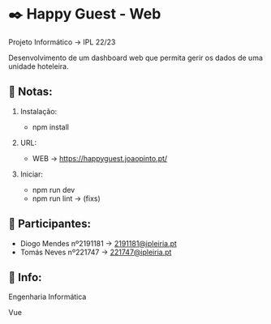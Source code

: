 # ✒️ Happy Guest - Web
Projeto Informático -> IPL 22/23

Desenvolvimento de um dashboard web que permita 
gerir os dados de uma unidade hoteleira.

## 📖 Notas:
1. Instalação: 
    * npm install
2. URL:
    * WEB -> https://happyguest.joaopinto.pt/
    
3. Iniciar:
    * npm run dev
    * npm run lint -> (fixs)

## 🧑 Participantes:
* Diogo Mendes nº2191181 -> 2191181@ipleiria.pt
* Tomás Neves nº221747 -> 221747@ipleiria.pt

## 🔧 Info:
Engenharia Informática

Vue
